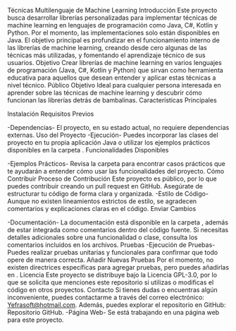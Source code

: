 Técnicas Multilenguaje de Machine Learning
Introducción
Este proyecto busca desarrollar librerías personalizadas para implementar técnicas de machine learning en lenguajes de programación como Java, C#, Kotlin y Python. Por el momento, las implementaciones solo están disponibles en Java.
El objetivo principal es profundizar en el funcionamiento interno de las librerías de machine learning, creando desde cero algunas de las técnicas más utilizadas, y fomentando el aprendizaje técnico de sus usuarios.
Objetivo
Crear librerías de machine learning en varios lenguajes de programación (Java, C#, Kotlin y Python) que sirvan como herramienta educativa para aquellos que desean entender y aplicar estas técnicas a nivel técnico.
Público Objetivo
Ideal para cualquier persona interesada en aprender sobre las técnicas de machine learning y descubrir cómo funcionan las librerías detrás de bambalinas.
Características Principales

Instalación
Requisitos Previos



-Dependencias-
El proyecto, en su estado actual, no requiere dependencias externas.
Uso del Proyecto
-Ejecución-
Puedes incorporar las clases del proyecto en tu propia aplicación Java o utilizar los ejemplos prácticos disponibles en la carpeta .
Funcionalidades Disponibles

-Ejemplos Prácticos-
Revisa la carpeta  para encontrar casos prácticos que te ayudarán a entender cómo usar las funcionalidades del proyecto.
Cómo Contribuir
Proceso de Contribución
Este proyecto es público, por lo que puedes contribuir creando un pull request en GitHub. Asegúrate de estructurar tu código de forma clara y organizada.
-Estilo de Código-
Aunque no existen lineamientos estrictos de estilo, se agradecen comentarios y explicaciones claras en el código.
Enviar Cambios

-Documentación-
La documentación está disponible en la carpeta , además de estar integrada como comentarios dentro del código fuente.
Si necesitas detalles adicionales sobre una funcionalidad o clase, consulta los comentarios incluidos en los archivos.
Pruebas
-Ejecución de Pruebas-
Puedes realizar pruebas unitarias y funcionales para confirmar que todo opere de manera correcta.
Añadir Nuevas Pruebas
Por el momento, no existen directrices específicas para agregar pruebas, pero puedes añadirlas en .
Licencia
Este proyecto se distribuye bajo la Licencia GPL-3.0, por lo que se solicita que menciones este repositorio si utilizas o modificas el código en otros proyectos.
Contacto
Si tienes dudas o encuentras algún inconveniente, puedes contactarme a través del correo electrónico: Yefrasoft@hotmail.com.
Además, puedes explorar el repositorio en GitHub: Repositorio GitHub.
-Página Web-
Se está trabajando en una página web para este proyecto.

